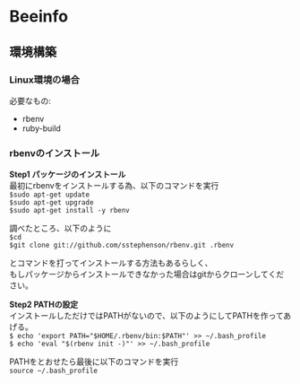 # Beeinfo

## 環境構築

### Linux環境の場合
必要なもの:  
* rbenv  
* ruby-build  

### rbenvのインストール
**Step1 パッケージのインストール**  
最初にrbenvをインストールする為、以下のコマンドを実行  
`$sudo apt-get update`  
`$sudo apt-get upgrade`  
`$sudo apt-get install -y rbenv`


調べたところ、以下のように  
`$cd `  
`$git clone git://github.com/sstephenson/rbenv.git .rbenv`  

とコマンドを打ってインストールする方法もあるらしく、  
もしパッケージからインストールできなかった場合はgitからクローンしてください。  

**Step2 PATHの設定**  
インストールしただけではPATHがないので、以下のようにしてPATHを作ってあげる。  
`$ echo 'export PATH="$HOME/.rbenv/bin:$PATH"' >> ~/.bash_profile`  
`$ echo 'eval "$(rbenv init -)"' >> ~/.bash_profile`  

PATHをとおせたら最後に以下のコマンドを実行  
`source ~/.bash_profile`


